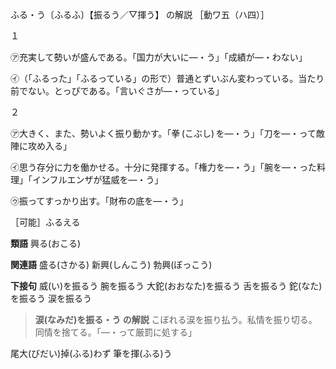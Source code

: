 ふる・う〔ふるふ〕【振るう／▽揮う】 の解説
［動ワ五（ハ四）］

１

㋐充実して勢いが盛んである。「国力が大いに―・う」「成績が―・わない」

㋑（「ふるった」「ふるっている」の形で）普通とずいぶん変わっている。当たり前でない。とっぴである。「言いぐさが―・っている」

２

㋐大きく、また、勢いよく振り動かす。「拳 (こぶし) を―・う」「刀を―・って敵陣に攻め入る」

㋑思う存分に力を働かせる。十分に発揮する。「権力を―・う」「腕を―・った料理」「インフルエンザが猛威を―・う」

㋒振ってすっかり出す。「財布の底を―・う」

［可能］ふるえる

**類語**
興る(おこる)

**関連語**
盛る(さかる)
新興(しんこう)
勃興(ぼっこう)

**下接句**
威(い)を振るう
腕を振るう
大鉈(おおなた)を振るう
舌を振るう
鉈(なた)を振るう
涙を振るう
> **涙(なみだ)を振る・う の解説**
こぼれる涙を振り払う。私情を振り切る。同情を捨てる。「―・って厳罰に処する」

尾大(びだい)掉(ふる)わず
筆を揮(ふる)う